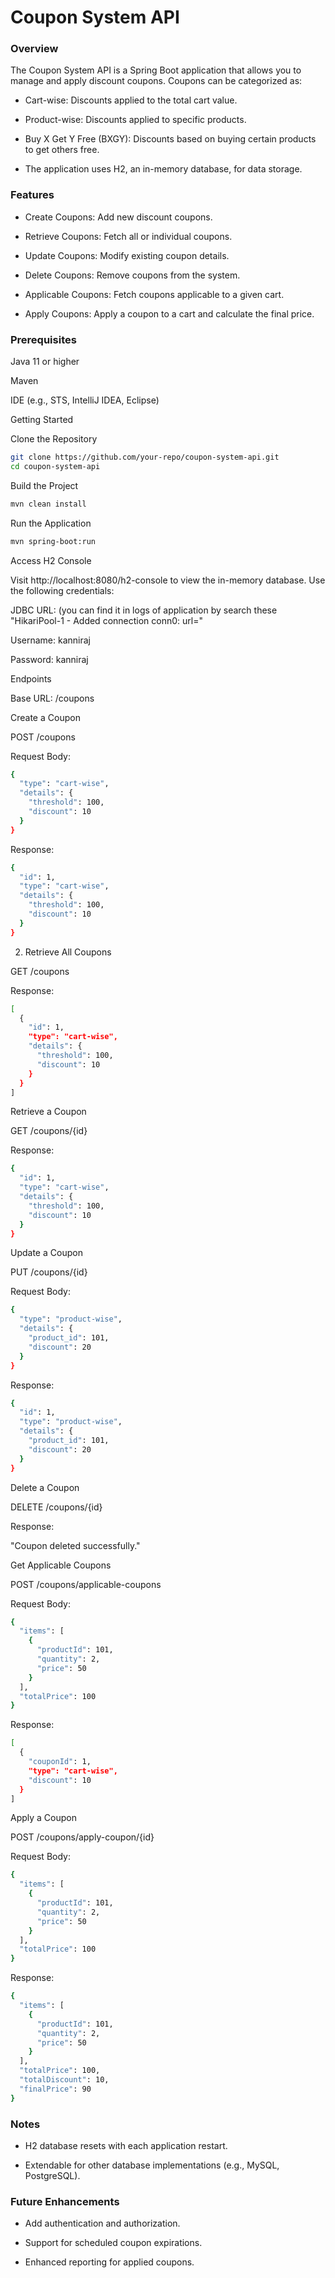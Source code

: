 # Coupon System API

### Overview

The Coupon System API is a Spring Boot application that allows you to manage and apply discount coupons. Coupons can be categorized as:

 * Cart-wise: Discounts applied to the total cart value.

 * Product-wise: Discounts applied to specific products.
 
 * Buy X Get Y Free (BXGY): Discounts based on buying certain products to get others free.

 * The application uses H2, an in-memory database, for data storage.

### Features

 * Create Coupons: Add new discount coupons.

 * Retrieve Coupons: Fetch all or individual coupons.

 * Update Coupons: Modify existing coupon details.

 * Delete Coupons: Remove coupons from the system.

 * Applicable Coupons: Fetch coupons applicable to a given cart.

 * Apply Coupons: Apply a coupon to a cart and calculate the final price.

### Prerequisites

Java 11 or higher

Maven

IDE (e.g., STS, IntelliJ IDEA, Eclipse)

Getting Started

Clone the Repository

```bash
git clone https://github.com/your-repo/coupon-system-api.git
cd coupon-system-api
```

Build the Project

```bash
mvn clean install
```

Run the Application

```bash
mvn spring-boot:run
```

Access H2 Console

Visit http://localhost:8080/h2-console to view the in-memory database. Use the following credentials:

JDBC URL: (you can find it in logs of application by search these "HikariPool-1 - Added connection conn0: url="

Username: kanniraj

Password: kanniraj

Endpoints

Base URL: /coupons

Create a Coupon

POST /coupons

Request Body:

```bash
{
  "type": "cart-wise",
  "details": {
    "threshold": 100,
    "discount": 10
  }
}
```
Response:

```bash
{
  "id": 1,
  "type": "cart-wise",
  "details": {
    "threshold": 100,
    "discount": 10
  }
}
```
2. Retrieve All Coupons

GET /coupons

Response:

```bash
[
  {
    "id": 1,
    "type": "cart-wise",
    "details": {
      "threshold": 100,
      "discount": 10
    }
  }
]
```

Retrieve a Coupon

GET /coupons/{id}

Response:

```bash
{
  "id": 1,
  "type": "cart-wise",
  "details": {
    "threshold": 100,
    "discount": 10
  }
}
```

Update a Coupon

PUT /coupons/{id}

Request Body:

```bash
{
  "type": "product-wise",
  "details": {
    "product_id": 101,
    "discount": 20
  }
}
```
Response:

```bash
{
  "id": 1,
  "type": "product-wise",
  "details": {
    "product_id": 101,
    "discount": 20
  }
}
```

Delete a Coupon

DELETE /coupons/{id}

Response:

"Coupon deleted successfully."

Get Applicable Coupons

POST /coupons/applicable-coupons

Request Body:

```bash
{
  "items": [
    {
      "productId": 101,
      "quantity": 2,
      "price": 50
    }
  ],
  "totalPrice": 100
}
```

Response:

```bash
[
  {
    "couponId": 1,
    "type": "cart-wise",
    "discount": 10
  }
]
```

Apply a Coupon

POST /coupons/apply-coupon/{id}

Request Body:

```bash
{
  "items": [
    {
      "productId": 101,
      "quantity": 2,
      "price": 50
    }
  ],
  "totalPrice": 100
}
```

Response:

```bash
{
  "items": [
    {
      "productId": 101,
      "quantity": 2,
      "price": 50
    }
  ],
  "totalPrice": 100,
  "totalDiscount": 10,
  "finalPrice": 90
}
```

### Notes

 * H2 database resets with each application restart.

 * Extendable for other database implementations (e.g., MySQL, PostgreSQL).

### Future Enhancements

 * Add authentication and authorization.

 * Support for scheduled coupon expirations.

 * Enhanced reporting for applied coupons.